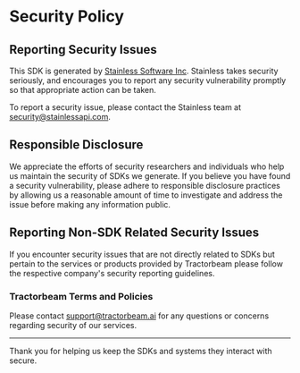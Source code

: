 # Security Policy

## Reporting Security Issues

This SDK is generated by [Stainless Software Inc](http://stainlessapi.com). Stainless takes security seriously, and encourages you to report any security vulnerability promptly so that appropriate action can be taken.

To report a security issue, please contact the Stainless team at security@stainlessapi.com.

## Responsible Disclosure

We appreciate the efforts of security researchers and individuals who help us maintain the security of
SDKs we generate. If you believe you have found a security vulnerability, please adhere to responsible
disclosure practices by allowing us a reasonable amount of time to investigate and address the issue
before making any information public.

## Reporting Non-SDK Related Security Issues

If you encounter security issues that are not directly related to SDKs but pertain to the services
or products provided by Tractorbeam please follow the respective company's security reporting guidelines.

### Tractorbeam Terms and Policies

Please contact support@tractorbeam.ai for any questions or concerns regarding security of our services.

---

Thank you for helping us keep the SDKs and systems they interact with secure.
